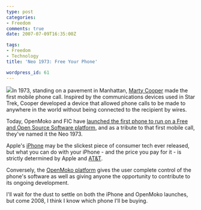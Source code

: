 ```yaml
---
type: post
categories:
- Freedom
comments: true
date: 2007-07-09T16:35:00Z

tags:
- Freedom
- Technology
title: 'Neo 1973: Free Your Phone'

wordpress_id: 61
---
```


![](/images/openmoko.png)In 1973, standing on a pavement in Manhattan, [Marty Cooper](http://en.wikipedia.org/wiki/Martin_Cooper) made the first mobile phone call. Inspired by the communications devices used in Star Trek, Cooper developed a device that allowed phone calls to be made to anywhere in the world without being connected to the recipient by wires.

Today, OpenMoko and FIC have [launched the first phone to run on a Free and Open Source Software platform](http://www.openmoko.com/products-neo-base-00-stdkit.html), and as a tribute to that first mobile call, they've named it the Neo 1973.

Apple's [iPhone](http://www.apple.com/iphone/) may be the slickest piece of consumer tech ever released, but what you can do with your iPhone - and the price you pay for it - is strictly determined by Apple and [AT&T](http://www.att.com).

Conversely, the [OpenMoko platform](http://www.openmoko.com/products-neo-base-04-software.html) gives the user complete control of the phone's software as well as giving anyone the opportunity to contribute to its ongoing development.

I'll wait for the dust to settle on both the iPhone and OpenMoko launches, but come 2008, I think I know which phone I'll be buying.
